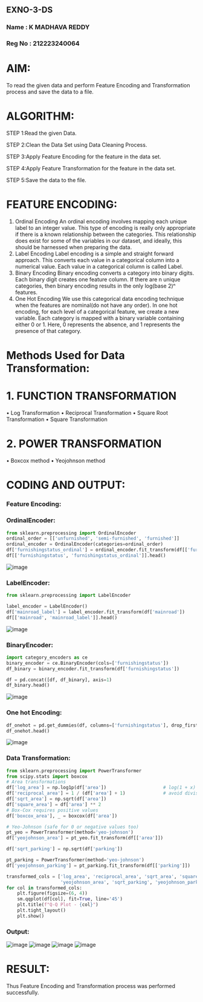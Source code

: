 ## EXNO-3-DS
### Name : K MADHAVA REDDY
### Reg No : 212223240064
# AIM:
To read the given data and perform Feature Encoding and Transformation process and save the data to a file.

# ALGORITHM:
STEP 1:Read the given Data.

STEP 2:Clean the Data Set using Data Cleaning Process.

STEP 3:Apply Feature Encoding for the feature in the data set.

STEP 4:Apply Feature Transformation for the feature in the data set.

STEP 5:Save the data to the file.

# FEATURE ENCODING:
1. Ordinal Encoding
An ordinal encoding involves mapping each unique label to an integer value. This type of encoding is really only appropriate if there is a known relationship between the categories. This relationship does exist for some of the variables in our dataset, and ideally, this should be harnessed when preparing the data.
2. Label Encoding
Label encoding is a simple and straight forward approach. This converts each value in a categorical column into a numerical value. Each value in a categorical column is called Label.
3. Binary Encoding
Binary encoding converts a category into binary digits. Each binary digit creates one feature column. If there are n unique categories, then binary encoding results in the only log(base 2)ⁿ features.
4. One Hot Encoding
We use this categorical data encoding technique when the features are nominal(do not have any order). In one hot encoding, for each level of a categorical feature, we create a new variable. Each category is mapped with a binary variable containing either 0 or 1. Here, 0 represents the absence, and 1 represents the presence of that category.

# Methods Used for Data Transformation:
  # 1. FUNCTION TRANSFORMATION
• Log Transformation
• Reciprocal Transformation
• Square Root Transformation
• Square Transformation
  # 2. POWER TRANSFORMATION
• Boxcox method
• Yeojohnson method

# CODING AND OUTPUT:
### Feature Encoding:
### OrdinalEncoder:
```py
from sklearn.preprocessing import OrdinalEncoder
ordinal_order = [['unfurnished', 'semi-furnished', 'furnished']]
ordinal_encoder = OrdinalEncoder(categories=ordinal_order)
df['furnishingstatus_ordinal'] = ordinal_encoder.fit_transform(df[['furnishingstatus']])
df[['furnishingstatus', 'furnishingstatus_ordinal']].head()
```
![image](https://github.com/user-attachments/assets/1f564263-30ce-4959-8d45-26906b89eb17)
### LabelEncoder:
```py
from sklearn.preprocessing import LabelEncoder

label_encoder = LabelEncoder()
df['mainroad_label'] = label_encoder.fit_transform(df['mainroad'])
df[['mainroad', 'mainroad_label']].head()
```
![image](https://github.com/user-attachments/assets/01dc304f-8e97-41d3-b842-490f696cc1e1)
### BinaryEncoder:
```py
import category_encoders as ce
binary_encoder = ce.BinaryEncoder(cols=['furnishingstatus'])
df_binary = binary_encoder.fit_transform(df['furnishingstatus'])

df = pd.concat([df, df_binary], axis=1)
df_binary.head()
```
![image](https://github.com/user-attachments/assets/b28075a6-766e-407d-b949-97dee39e92d3)
### One hot Encoding:
```py
df_onehot = pd.get_dummies(df, columns=['furnishingstatus'], drop_first=True)
df_onehot.head()
```
![image](https://github.com/user-attachments/assets/79072708-3362-4d8b-9d86-e8f3edf167b5)

### Data Transformation:
```py
from sklearn.preprocessing import PowerTransformer
from scipy.stats import boxcox
# Area transformations
df['log_area'] = np.log1p(df['area'])                     # log(1 + x)
df['reciprocal_area'] = 1 / (df['area'] + 1)              # avoid division by zero
df['sqrt_area'] = np.sqrt(df['area'])
df['square_area'] = df['area'] ** 2
# Box-Cox requires positive values
df['boxcox_area'], _ = boxcox(df['area'])

# Yeo-Johnson (safe for 0 or negative values too)
pt_yeo = PowerTransformer(method='yeo-johnson')
df['yeojohnson_area'] = pt_yeo.fit_transform(df[['area']])

df['sqrt_parking'] = np.sqrt(df['parking'])

pt_parking = PowerTransformer(method='yeo-johnson')
df['yeojohnson_parking'] = pt_parking.fit_transform(df[['parking']])

transformed_cols = ['log_area', 'reciprocal_area', 'sqrt_area', 'square_area', 'boxcox_area', 
                    'yeojohnson_area', 'sqrt_parking', 'yeojohnson_parking']
for col in transformed_cols:
    plt.figure(figsize=(6, 4))
    sm.qqplot(df[col], fit=True, line='45')
    plt.title(f"Q-Q Plot - {col}")
    plt.tight_layout()
    plt.show()
```
### Output:
![image](https://github.com/user-attachments/assets/69b3bf16-2161-4aae-9944-936c1d335d43)
![image](https://github.com/user-attachments/assets/0a4d3372-db7e-492b-8262-9c8b6a9fcc85)
![image](https://github.com/user-attachments/assets/662332a3-3d99-4087-a1c2-5e9ab4780400)
![image](https://github.com/user-attachments/assets/ae07a454-d470-4a8e-8265-4e9399d512af)

# RESULT:
Thus Feature Encoding and Transformation process was performed successfully.
       
